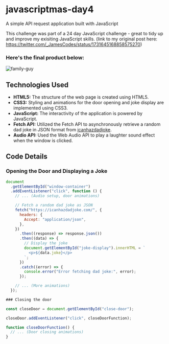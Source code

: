 # javascriptmas-day4
A simple API request application built with JavaScript

This challenge was part of a 24 day JavaScript challenge - great to tidy up and improve my exisiting JavaScript skills.
(link to my original post here: https://twitter.com/_JamesCodes/status/1731645168858575270)

<h3>Here's the final product below:</h3>

![family-guy](https://github.com/JAldo1980/javascriptmas-day4/assets/80925002/b416aa5c-7aa9-4c08-8334-64dbe611b998)

## Technologies Used

- **HTML5:** The structure of the web page is created using HTML5.
- **CSS3:** Styling and animations for the door opening and joke display are implemented using CSS3.
- **JavaScript:** The interactivity of the application is powered by JavaScript.
- **Fetch API:** Utilized the Fetch API to asynchronously retrieve a random dad joke in JSON format from [icanhazdadjoke](https://icanhazdadjoke.com/).
- **Audio API:** Used the Web Audio API to play a laughter sound effect when the window is clicked.

## Code Details

### Opening the Door and Displaying a Joke

```javascript
document
  .getElementById("window-container")
  .addEventListener("click", function () {
    // ... (Audio setup, door animations)

    // Fetch a random dad joke as JSON
    fetch("https://icanhazdadjoke.com/", {
      headers: {
        Accept: "application/json",
      },
    })
      .then((response) => response.json())
      .then((data) => {
        // Display the joke
        document.getElementById("joke-display").innerHTML = `
          <p>${data.joke}</p>
        `;
      })
      .catch((error) => {
        console.error("Error fetching dad joke:", error);
      });

    // ... (More animations)
  });

### Closing the door 

const closeDoor = document.getElementById("close-door");

closeDoor.addEventListener("click", closeDoorFunction);

function closeDoorFunction() {
  // ... (Door closing animations)
}
